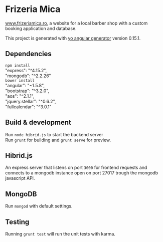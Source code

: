 # Frizeria Mica
www.frizeriamica.ro, a website for a local barber shop with a custom booking application and database.

This project is generated with [yo angular generator](https://github.com/yeoman/generator-angular)
version 0.15.1.

## Dependencies
`npm install`<br>
    "express": "^4.15.2",<br>
    "mongodb": "^2.2.26"<br>
`bower install`<br>
"angular": "~1.5.8",<br>
    "bootstrap": "^3.2.0",<br>
    "aos": "^2.1.1",<br>
    "jquery.stellar": "^0.6.2",<br>
    "fullcalendar": "^3.0.1"<br>


## Build & development
Run `node hibrid.js` to start the backend server <br>
Run `grunt` for building and `grunt serve` for preview.

## Hibrid.js
An express server that listens on port `3000` for frontend requests and connects to a mongodb instance open on port 27017 trough the mongodb javascript API.

## MongoDB
Run `mongod` with default settings.

## Testing

Running `grunt test` will run the unit tests with karma.
